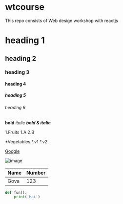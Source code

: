 # wtcourse
This repo consists of Web design workshop with reactjs
# heading 1
## heading 2
### heading 3
#### heading 4
##### heading 5
###### heading 6

**bold**
*italic*
***bold & italic***

1.Fruits
    1.A
    2.B
    
*Vegetables
    *.v1
    *.v2

[Google](https://google.com/)

![image](https://i.pinimg.com/736x/4c/76/1d/4c761dd57bf41fde1622cc68d4b167b5.jpg)

Name  | Number
------|--------
Gova  |123

```python
def fun():
    print('Hai')
```
